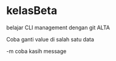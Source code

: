 # kelasBeta
belajar CLI management dengan git ALTA

Coba ganti value di salah satu data

-m coba kasih message